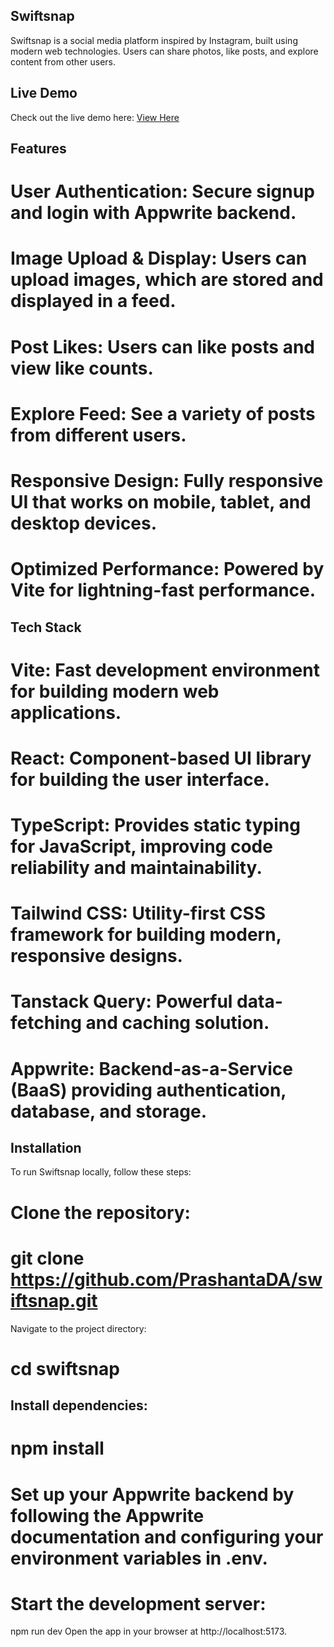 ## Swiftsnap
Swiftsnap is a social media platform inspired by Instagram, built using modern web technologies. Users can share photos, like posts, and explore content from other users.

## Live Demo
Check out the live demo here: [View Here ](https://swiftsnap.netlify.app/)

## Features
# User Authentication: Secure signup and login with Appwrite backend.
# Image Upload & Display: Users can upload images, which are stored and displayed in a feed.
# Post Likes: Users can like posts and view like counts.
# Explore Feed: See a variety of posts from different users.
# Responsive Design: Fully responsive UI that works on mobile, tablet, and desktop devices.
# Optimized Performance: Powered by Vite for lightning-fast performance.

## Tech Stack
# Vite: Fast development environment for building modern web applications.
# React: Component-based UI library for building the user interface.
# TypeScript: Provides static typing for JavaScript, improving code reliability and maintainability.
# Tailwind CSS: Utility-first CSS framework for building modern, responsive designs.
# Tanstack Query: Powerful data-fetching and caching solution.
# Appwrite: Backend-as-a-Service (BaaS) providing authentication, database, and storage.


## Installation
To run Swiftsnap locally, follow these steps:

# Clone the repository:

# git clone https://github.com/PrashantaDA/swiftsnap.git

Navigate to the project directory:

# cd swiftsnap

## Install dependencies:
# npm install
# Set up your Appwrite backend by following the Appwrite documentation and configuring your environment variables in .env.

# Start the development server:

npm run dev
Open the app in your browser at http://localhost:5173.
